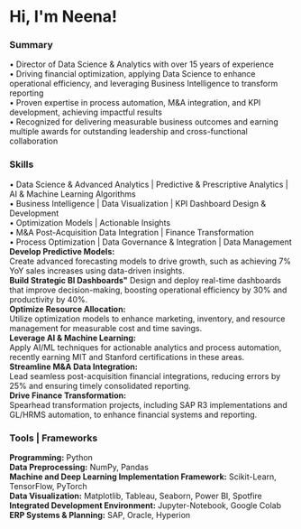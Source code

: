 <h1>Hi, I'm Neena!</h1>

### Summary<br>
• Director of Data Science & Analytics with over 15 years of experience<br>
• Driving financial optimization, applying Data Science to enhance operational efficiency, and leveraging Business Intelligence to transform reporting<br>
• Proven expertise in process automation, M&A integration, and KPI development, achieving impactful results<br>
• Recognized for delivering measurable business outcomes and earning multiple  awards for outstanding leadership and cross-functional collaboration<br>

### Skills<br>
•	Data Science & Advanced Analytics  |   Predictive & Prescriptive Analytics  |  AI & Machine Learning Algorithms<br>
•	Business Intelligence  |  Data Visualization  |  KPI Dashboard Design & Development<br>
•	Optimization Models |  Actionable Insights<br>
•	M&A Post-Acquisition Data Integration  |  Finance Transformation<br>
•	Process Optimization  |  Data Governance & Integration  |  Data Management<br>
**Develop Predictive Models:**<br>
Create advanced forecasting models to drive growth, such as achieving 7% YoY sales increases using data-driven insights.<br>
**Build Strategic BI Dashboards"**
Design and deploy real-time dashboards that improve decision-making, boosting operational efficiency by 30% and productivity by 40%.<br>
**Optimize Resource Allocation:**<br>
Utilize optimization models to enhance marketing, inventory, and resource management for measurable cost and time savings.<br>
**Leverage AI & Machine Learning:**<br>
Apply AI/ML techniques for actionable analytics and process automation, recently earning MIT and Stanford certifications in these areas.<br>
**Streamline M&A Data Integration:**<br>
Lead seamless post-acquisition financial integrations, reducing errors by 25% and ensuring timely consolidated reporting.<br>
**Drive Finance Transformation:**<br>
Spearhead transformation projects, including SAP R3 implementations and GL/HRMS automation, to enhance financial systems and reporting.

### Tools | Frameworks<br>
**Programming:** Python<br>
**Data Preprocessing:** NumPy, Pandas<br>
**Machine and Deep Learning Implementation Framework:** Scikit-Learn, TensorFlow, PyTorch<br>
**Data Visualization:** Matplotlib, Tableau, Seaborn, Power BI, Spotfire<br>
**Integrated Development Environment:** Jupyter-Notebook, Google Colab<br>
**ERP Systems & Planning:** SAP, Oracle, Hyperion
